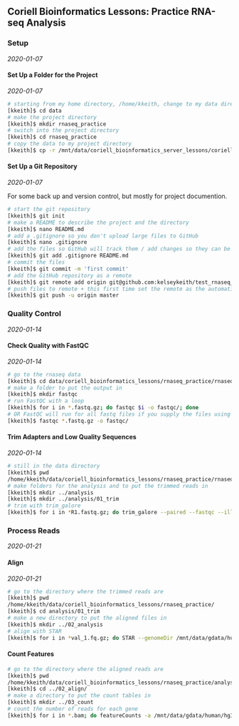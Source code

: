 ## Coriell Bioinformatics Lessons: Practice RNA-seq Analysis

### Setup
*2020-01-07*

#### Set Up a Folder for the Project
*2020-01-07*

```bash
# starting from my home directory, /home/kkeith, change to my data directory where I want to put the project directory
[kkeith]$ cd data
# make the project directory
[kkeith]$ mkdir rnaseq_practice
# switch into the project directory 
[kkeith]$ cd rnaseq_practice
# copy the data to my project directory
[kkeith]$ cp -r /mnt/data/coriell_bioinformatics_server_lessons/coriell_server_lessons/rnaseq/rnaseq_data/ ~/data/rnaseq_practice
```

#### Set Up a Git Repository
*2020-01-07*

For some back up and version control, but mostly for project documention.

```bash
# start the git repository
[kkeith]$ git init
# make a README to describe the project and the directory
[kkeith]$ nano README.md
# add a .gitignore so you don't upload large files to GitHub
[kkeith]$ nano .gitignore
# add the files so GitHub will track them / add changes so they can be committed
[kkeith]$ git add .gitignore README.md
# commit the files
[kkeith]$ git commit -m 'first commit'
# add the GitHub repository as a remote
[kkeith]$ git remote add origin git@github.com:kelseykeith/test_rnaseq_practice.git
# push files to remote + this first time set the remote as the automatic place to push
[kkeith]$ git push -u origin master
```

### Quality Control
*2020-01-14*

#### Check Quality with FastQC
*2020-01-14*

```bash
# go to the rnaseq data
[kkeith]$ cd data/coriell_bioinformatics_lessons/rnaseq_practice/rnaseq_data
# make a folder to put the output in
[kkeith]$ mkdir fastqc
# run FastQC with a loop
[kkeith]$ for i in *.fastq.gz; do fastqc $i -o fastqc/; done
# OR FastQC will run for all fastq files if you supply the files using wildcards
[kkeith]$ fastqc *.fastq.gz -o fastqc/
```
#### Trim Adapters and Low Quality Sequences
*2020-01-14*

```bash
# still in the data directory
[kkeith]$ pwd
/home/kkeith/data/coriell_bioinformatics_lessons/rnaseq_practice/rnaseq_data
# make folders for the analysis and to put the trimmed reads in
[kkeith]$ mkdir ../analysis
[kkeith]$ mkdir ../analysis/01_trim
# trim with trim_galore
[kkeith]$ for i in *R1.fastq.gz; do trim_galore --paired --fastqc --illumina --output ../analysis/01_trim/ --retain_unpaired -q 30 $i ${i/R1/R2}; done
```
### Process Reads
*2020-01-21*

#### Align
*2020-01-21*

```bash
# go to the directory where the trimmed reads are
[kkeith]$ pwd
/home/kkeith/data/coriell_bioinformatics_lessons/rnaseq_practice/
[kkeith]$ cd analysis/01_trim
# make a new directory to put the aligned files in
[kkeith]$ mkdir ../02_analysis
# align with STAR
[kkeith]$ for i in *val_1.fq.gz; do STAR --genomeDir /mnt/data/gdata/human/hg38/chr21/STAR_index/ --readFilesIn $i ${i/R1_val_1/R2_val_2} --readFilesCommand zcat --outFileNamePrefix ../02_align/${i/R1*/} --outSAMtype BAM SortedByCoordinate; done
```
#### Count Features

```bash
# go to the directory where the aligned reads are
[kkeith]$ pwd
/home/kkeith/data/coriell_bioinformatics_lessons/rnaseq_practice/analysis/01_trim
[kkeith]$ cd ../02_align/
# make a directory to put the count tables in
[kkeith]$ mkdir ../03_count
# count the number of reads for each gene
[kkeith]$ for i in *.bam; do featureCounts -a /mnt/data/gdata/human/hg38/chr21/homo_sapiens_hg38_chr21.gtf -o ../03_count/${i/Aligned.sortedByCoord.out.bam/counts.txt} -R BAM $i; done
```















